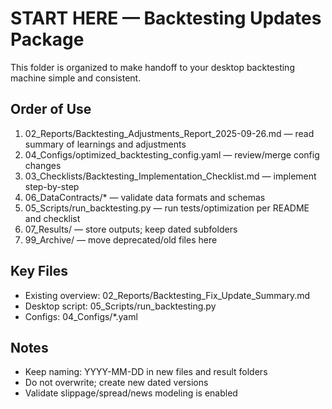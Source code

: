 # START HERE — Backtesting Updates Package

This folder is organized to make handoff to your desktop backtesting machine simple and consistent.

## Order of Use
1. 02_Reports/Backtesting_Adjustments_Report_2025-09-26.md — read summary of learnings and adjustments
2. 04_Configs/optimized_backtesting_config.yaml — review/merge config changes
3. 03_Checklists/Backtesting_Implementation_Checklist.md — implement step-by-step
4. 06_DataContracts/* — validate data formats and schemas
5. 05_Scripts/run_backtesting.py — run tests/optimization per README and checklist
6. 07_Results/ — store outputs; keep dated subfolders
7. 99_Archive/ — move deprecated/old files here

## Key Files
- Existing overview: 02_Reports/Backtesting_Fix_Update_Summary.md
- Desktop script: 05_Scripts/run_backtesting.py
- Configs: 04_Configs/*.yaml

## Notes
- Keep naming: YYYY-MM-DD in new files and result folders
- Do not overwrite; create new dated versions
- Validate slippage/spread/news modeling is enabled
